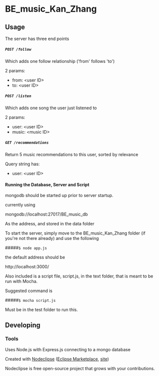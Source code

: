

# BE_music_Kan_Zhang



## Usage
The server has three end points

##### `POST /follow`
Which adds one follow relationship ('from' follows 'to')

2 params:
- from: \<user ID\>
- to: \<user ID\>

##### `POST /listen`
Which adds one song the user just listened to

2 params:
- user: \<user ID\>
- music: \<music ID\>

##### `GET /recommendations`
Return 5 music recommendations to this user, sorted by relevance

Query string has:
- user: \<user ID\>

#### Running the Database, Server and Script
mongodb should be started up prior to server startup.

currently using

mongodb://localhost:27017/BE_music_db

As the address, and stored in the data folder

To start the server, simply move to the BE_music_Kan_Zhang folder (if you're not there already) and use the following

#####`$ node app.js`

the default address should be

http://localhost:3000/

Also included is a script file, script.js, in the text folder, that is meant to be run with Mocha.

Suggested command is 

#####`$ mocha script.js`

Must be in the test folder to run this.

## Developing



### Tools

Uses Node.js with Express.js connecting to a mongo database


Created with [Nodeclipse](https://github.com/Nodeclipse/nodeclipse-1)
 ([Eclipse Marketplace](http://marketplace.eclipse.org/content/nodeclipse), [site](http://www.nodeclipse.org))   

Nodeclipse is free open-source project that grows with your contributions.
